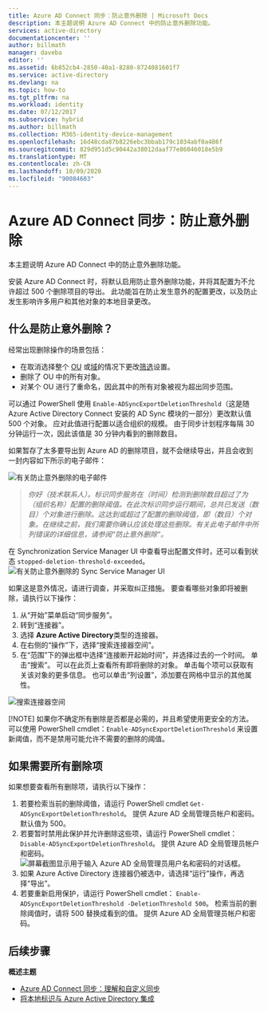 ```yaml
---
title: Azure AD Connect 同步：防止意外删除 | Microsoft Docs
description: 本主题说明 Azure AD Connect 中的防止意外删除功能。
services: active-directory
documentationcenter: ''
author: billmath
manager: daveba
editor: ''
ms.assetid: 6b852cb4-2850-40a1-8280-8724081601f7
ms.service: active-directory
ms.devlang: na
ms.topic: how-to
ms.tgt_pltfrm: na
ms.workload: identity
ms.date: 07/12/2017
ms.subservice: hybrid
ms.author: billmath
ms.collection: M365-identity-device-management
ms.openlocfilehash: 16d48cda87b8226ebc3bbab179c1034abf0a486f
ms.sourcegitcommit: 829d951d5c90442a38012daaf77e86046018e5b9
ms.translationtype: MT
ms.contentlocale: zh-CN
ms.lasthandoff: 10/09/2020
ms.locfileid: "90084603"
---
```

# <a name="azure-ad-connect-sync-prevent-accidental-deletes"></a>Azure AD Connect 同步：防止意外删除
本主题说明 Azure AD Connect 中的防止意外删除功能。

安装 Azure AD Connect 时，将默认启用防止意外删除功能，并将其配置为不允许超过 500 个删除项目的导出。 此功能旨在防止发生意外的配置更改，以及防止发生影响许多用户和其他对象的本地目录更改。

## <a name="what-is-prevent-accidental-deletes"></a>什么是防止意外删除？
经常出现删除操作的场景包括：

* 在取消选择整个 [OU](how-to-connect-sync-configure-filtering.md#organizational-unitbased-filtering) 或[域](how-to-connect-sync-configure-filtering.md#domain-based-filtering)的情况下更改[筛选](how-to-connect-sync-configure-filtering.md)设置。
* 删除了 OU 中的所有对象。
* 对某个 OU 进行了重命名，因此其中的所有对象被视为超出同步范围。

可以通过 PowerShell 使用 `Enable-ADSyncExportDeletionThreshold`（这是随 Azure Active Directory Connect 安装的 AD Sync 模块的一部分）更改默认值 500 个对象。 应对此值进行配置以适合组织的规模。 由于同步计划程序每隔 30 分钟运行一次，因此该值是 30 分钟内看到的删除数目。

如果暂存了太多要导出到 Azure AD 的删除项目，就不会继续导出，并且会收到一封内容如下所示的电子邮件：

![有关防止意外删除的电子邮件](./media/how-to-connect-sync-feature-prevent-accidental-deletes/email.png)

> *你好（技术联系人）。标识同步服务在（时间）检测到删除数目超过了为（组织名称）配置的删除阈值。在此次标识同步运行期间，总共已发送（数目）个对象进行删除。这达到或超过了配置的删除阈值，即（数目）个对象。在继续之前，我们需要你确认应该处理这些删除。有关此电子邮件中所列错误的详细信息，请参阅“防止意外删除”。*
>
> 

在 Synchronization Service Manager UI 中查看导出配置文件时，还可以看到状态 `stopped-deletion-threshold-exceeded`。 
![有关防止意外删除的 Sync Service Manager UI](./media/how-to-connect-sync-feature-prevent-accidental-deletes/syncservicemanager.png)

如果这是意外情况，请进行调查，并采取纠正措施。 要查看哪些对象即将被删除，请执行以下操作：

1. 从“开始”菜单启动“同步服务”。 
2. 转到“连接器”。 
3. 选择 **Azure Active Directory**类型的连接器。
4. 在右侧的“操作”下，选择“搜索连接器空间”。  
5. 在“范围”下的弹出框中选择“连接断开起始时间”，并选择过去的一个时间。   单击“搜索”。  可以在此页上查看所有即将删除的对象。 单击每个项可以获取有关该对象的更多信息。 也可以单击“列设置”，添加要在网格中显示的其他属性。 

![搜索连接器空间](./media/how-to-connect-sync-feature-prevent-accidental-deletes/searchcs.png)

[!NOTE] 如果你不确定所有删除是否都是必需的，并且希望使用更安全的方法。 可以使用 PowerShell cmdlet：`Enable-ADSyncExportDeletionThreshold` 来设置新阈值，而不是禁用可能允许不需要的删除的阈值。 

## <a name="if-all-deletes-are-desired"></a>如果需要所有删除项
如果想要查看所有删除项，请执行以下操作：

1. 若要检索当前的删除阈值，请运行 PowerShell cmdlet `Get-ADSyncExportDeletionThreshold`。 提供 Azure AD 全局管理员帐户和密码。 默认值为 500。
2. 若要暂时禁用此保护并允许删除这些项，请运行 PowerShell cmdlet： `Disable-ADSyncExportDeletionThreshold`。 提供 Azure AD 全局管理员帐户和密码。
   ![屏幕截图显示用于输入 Azure AD 全局管理员用户名和密码的对话框。](./media/how-to-connect-sync-feature-prevent-accidental-deletes/credentials.png)
3. 如果 Azure Active Directory 连接器仍被选中，请选择“运行”操作，再选择“导出”。  
4. 若要重新启用保护，请运行 PowerShell cmdlet： `Enable-ADSyncExportDeletionThreshold -DeletionThreshold 500`。 检索当前的删除阈值时，请将 500 替换成看到的值。 提供 Azure AD 全局管理员帐户和密码。

## <a name="next-steps"></a>后续步骤
**概述主题**

* [Azure AD Connect 同步：理解和自定义同步](how-to-connect-sync-whatis.md)
* [将本地标识与 Azure Active Directory 集成](whatis-hybrid-identity.md)
